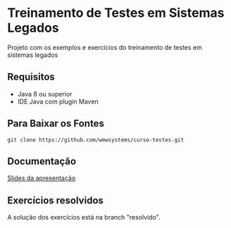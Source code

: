 # Treinamento de Testes em Sistemas Legados

Projeto com os exemplos e exercícios do treinamento de testes em sistemas legados

## Requisitos ##

- Java 8 ou superior
- IDE Java com plugin Maven

## Para Baixar os Fontes

```
git clone https://github.com/wmwsystems/curso-testes.git
```

## Documentação

[Slides da apresentação](docs/Curso_Testes_Legado.pdf)

## Exercícios resolvidos

A solução dos exercícios está na branch "resolvido".
